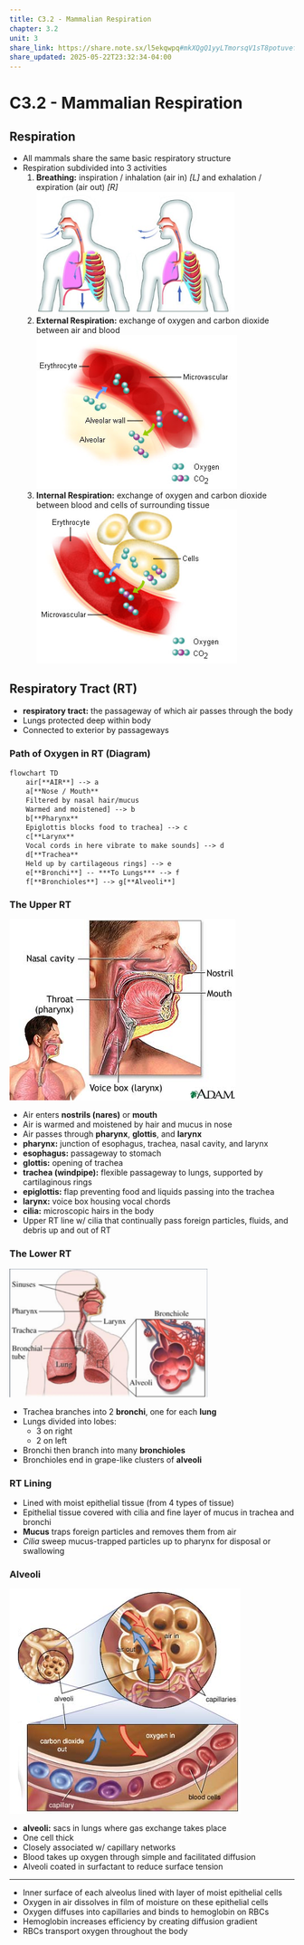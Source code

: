 ```yaml
---
title: C3.2 - Mammalian Respiration
chapter: 3.2
unit: 3
share_link: https://share.note.sx/l5ekqwpq#mkXQgQ1yyLTmorsqV1sT8potuvefq3ZKriK877/11cc
share_updated: 2025-05-22T23:32:34-04:00
---
```


# C3.2 - Mammalian Respiration

## Respiration

- All mammals share the same basic respiratory structure
- Respiration subdivided into 3 activities
	1. **Breathing:** inspiration / inhalation (air in) *[L]* and exhalation / expiration (air out) *[R]*
		<img src="img/c3.2/c3.2-breathing.png" alt="Breathing diagram" width="350">
	2. **External Respiration:** exchange of oxygen and carbon dioxide between air and blood
		![External respiration](img/c3.2/c3.2-ext-resp.png)
	3. **Internal Respiration:** exchange of oxygen and carbon dioxide between blood and cells of surrounding tissue
		![Internal respiration](img/c3.2/c3.2-int-resp.png)

## Respiratory Tract (RT)

- **respiratory tract:** the passageway of which air passes through the body
- Lungs protected deep within body
- Connected to exterior by passageways

### Path of Oxygen in RT (Diagram)

```mermaid
flowchart TD
	air[**AIR**] --> a
	a[**Nose / Mouth**
	Filtered by nasal hair/mucus
	Warmed and moistened] --> b
	b[**Pharynx**
	Epiglottis blocks food to trachea] --> c
	c[**Larynx**
	Vocal cords in here vibrate to make sounds] --> d
	d[**Trachea**
	Held up by cartilageous rings] --> e
	e[**Bronchi**] -- ***To Lungs*** --> f
	f[**Bronchioles**] --> g[**Alveoli**]
```

### The Upper RT

![Upper RT](img/c3.2/c3.2-upper-rt.png)

- Air enters **nostrils (nares)** or **mouth**
- Air is warmed and moistened by hair and mucus in nose
- Air passes through **pharynx**, **glottis**, and **larynx**
- **pharynx:** junction of esophagus, trachea, nasal cavity, and larynx
- **esophagus:** passageway to stomach
- **glottis:** opening of trachea
- **trachea (windpipe):** flexible passageway to lungs, supported by cartilaginous rings
- **epiglottis:** flap preventing food and liquids passing into the trachea
- **larynx:** voice box housing vocal chords
- **cilia:** microscopic hairs in the body
- Upper RT line w/ cilia that continually pass foreign particles, fluids, and debris up and out of RT

### The Lower RT

<img src="img/c3.2/c3.2-rt.png" alt="Lower RT" width="350">

- Trachea branches into 2 **bronchi**, one for each **lung**
- Lungs divided into lobes:
	- 3 on right
	- 2 on left
- Bronchi then branch into many **bronchioles**
- Bronchioles end in grape-like clusters of **alveoli**

### RT Lining

- Lined with moist epithelial tissue (from 4 types of tissue)
- Epithelial tissue covered with cilia and fine layer of mucus in trachea and bronchi
- **Mucus** traps foreign particles and removes them from air
- *Cilia* sweep mucus-trapped particles up to pharynx for disposal or swallowing

### Alveoli

![Alveoli](img/c3.2/c3.2-alveoli.png)

- **alveoli:** sacs in lungs where gas exchange takes place
- One cell thick
- Closely associated w/ capillary networks
- Blood takes up oxygen through simple and facilitated diffusion
- Alveoli coated in surfactant to reduce surface tension

---

- Inner surface of each alveolus lined with layer of moist epithelial cells
- Oxygen in air dissolves in film of moisture on these epithelial cells
- Oxygen diffuses into capillaries and binds to hemoglobin on RBCs
- Hemoglobin increases efficiency by creating diffusion gradient
- RBCs transport oxygen throughout the body